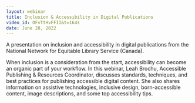 ```yaml
---
layout: webinar
title: Inclusion & Accessibility in Digital Publications
video_id: OFvTtHvFFII&t=164s
date: June 28, 2022
---
```

A presentation on inclusion and accessibility in digital publications from the National Network for Equitable Library Service (Canada). 

When inclusion is a consideration from the start, accessibility can become an organic part of your workflow. In this webinar, Leah Brochu, Accessible Publishing & Resources Coordinator, discusses standards, techniques, and best practices for publishing accessible digital content. She also shares information on assistive technologies, inclusive design, born-accessible content, image descriptions, and some top accessibility tips.
